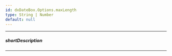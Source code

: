```yaml
---
id: dxDateBox.Options.maxLength
type: String | Number
default: null
---
```

---
##### shortDescription
<!-- Description goes here -->

---
<!-- Description goes here -->